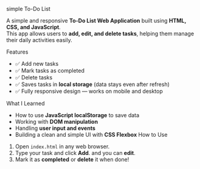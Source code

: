 simple To-Do List

A simple and responsive **To-Do List Web Application** built using **HTML, CSS, and JavaScript**.  
This app allows users to **add, edit, and delete tasks**, helping them manage their daily activities easily.

Features
- ✅ Add new tasks  
- ✅ Mark tasks as completed  
- ✅ Delete tasks  
- ✅ Saves tasks in **local storage** (data stays even after refresh)  
- ✅ Fully responsive design — works on mobile and desktop  

What I Learned
- How to use **JavaScript localStorage** to save data  
- Working with **DOM manipulation**  
- Handling **user input and events**  
- Building a clean and simple UI with **CSS Flexbox**
 How to Use
1. Open `index.html` in any web browser.  
2. Type your task and click **Add**. and you can **edit**.
3. Mark it as **completed** or **delete** it when done!  
